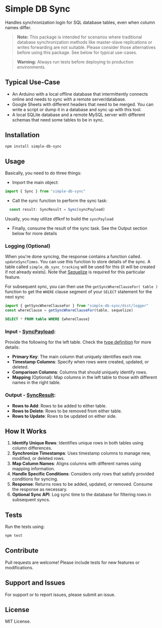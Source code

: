 # Simple DB Sync

Handles synchronization login for SQL database tables, even when column names differ.

> **Note:**
> This package is intended for scenarios where traditional database synchronization methods like master-slave replications or writes forwarding are not suitable. Please consider those alternatives before using this package. See below for typical use-cases.

> **Warning:**
> Always run tests before deploying to production environments.

## Typical Use-Case

- An Arduino with a local offline database that intermittently connects online and needs to sync with a remote server/database.
- Google Sheets with different headers that need to be merged. You can write a script or dump it in a database and sync up with this tool.
- A local SQLite database and a remote MySQL server with different schemas that need some tables to be in sync.

## Installation

```sh
npm install simple-db-sync
```

## Usage

Basically, you need to do three things:

- Import the main object:

```javascript
import { Sync } from "simple-db-sync"
```

- Call the sync function to perform the sync task:

```javascript
  const result: SyncResult = Sync(syncPayload)
```

Usually, you may utilize dflknf to build the `syncPayload`

- Finally, consume the result of the sync task. See the Output section below for more details

### Logging (Optional)

When you're done syncing, the response contains a function called. `updateSyncTimes`. You can use this function to store details of the sync. A table called `simple_db_sync_tracking` will be used for this (it will be created if not already exists). Note that [Sequelize](https://sequelize.org) is required for this particular feature.

For subsequent sync, you can then use the `getSyncWhereClauseFor( table )` function to get the `WHERE` clause segment of your `SELECT` statement for the next sync

```javascript
import { getSyncWhereClauseFor } from "simple-db-sync/dist/logger"
const whereClause = getSyncWhereClauseFor(table, sequelize)
```

```sql
SELECT * FROM table WHERE {whereClause}
```

### Input - [SyncPayload](types.d.ts):

Provide the following for the left table. Check the [type definition](types.d.ts) for more details:

- **Primary Key**: The main column that uniquely identifies each row.
- **Timestamp Columns**: Specify when rows were created, updated, or deleted.
- **Comparison Columns**: Columns that should uniquely identify rows.
- **Mapping** (Optional): Map columns in the left table to those with different names in the right table.

### Output - [SyncResult](types.d.ts):

- **Rows to Add**: Rows to be added to either table.
- **Rows to Delete**: Rows to be removed from either table.
- **Rows to Update**: Rows to be updated on either side.

## How It Works

1. **Identify Unique Rows**: Identifies unique rows in both tables using column differences.
2. **Synchronize Timestamps**: Uses timestamp columns to manage new, modified, or deleted rows.
3. **Map Column Names**: Aligns columns with different names using mapping information.
4. **Handle Specific Conditions**: Considers only rows that satisfy provided conditions for syncing.
5. **Response**: Returns rows to be added, updated, or removed. Consume the response as necessary.
6. **Optional Sync API**: Log sync time to the database for filtering rows in subsequent syncs.

## Tests

Run the tests using:

```sh
npm test
```

## Contribute

Pull requests are welcome! Please include tests for new features or modifications.

## Support and Issues

For support or to report issues, please submit an issue.

## License

MIT License.
